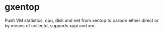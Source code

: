 gxentop
=======
Push VM statistics, cpu, disk and net from xentop to carbon either direct
or by means of collectd, supports xapi and xm.
